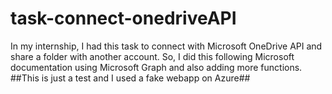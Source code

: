 # task-connect-onedriveAPI
In my internship, I had this task to connect with Microsoft OneDrive API and share a folder with another account. 
So, I did this following Microsoft documentation using Microsoft Graph and also adding more functions. <br>
##This is just a test and I used a fake webapp on Azure##
